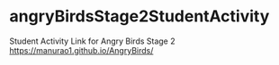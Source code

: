 # angryBirdsStage2StudentActivity
Student Activity Link for Angry Birds Stage 2
https://manurao1.github.io/AngryBirds/
